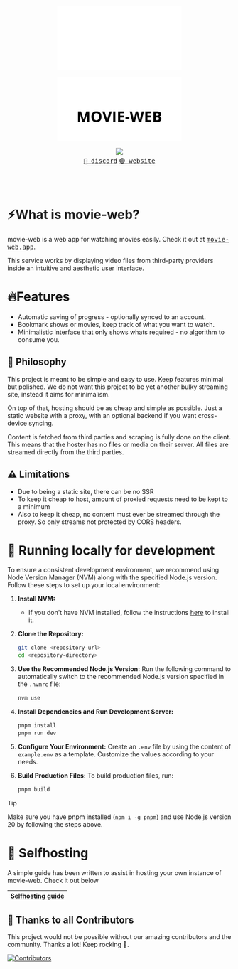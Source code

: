 
<p align="center"><img align="center" width="280" src="./.github/logo-dark.svg#gh-dark-mode-only"/></p>
<p align="center"><img align="center" width="280" src="./.github/logo-light.svg#gh-light-mode-only"/></p>
<p align="center">
  <img src="https://skillicons.dev/icons?i=react,vite,ts" />
  <br/>
  <a href="https://discord.movie-web.app"><kbd>🔵 discord</kbd></a> <a href="https://movie-web.app"><kbd>🟢 website</kbd></a>
</p>
<br/><br/>

# ⚡What is movie-web?

movie-web is a web app for watching movies easily. Check it out at <a href="https://movie-web.app"><kbd>movie-web.app</kbd></a>.

This service works by displaying video files from third-party providers inside an intuitive and aesthetic user interface.

# 🔥Features

- Automatic saving of progress - optionally synced to an account.
- Bookmark shows or movies, keep track of what you want to watch.
- Minimalistic interface that only shows whats required - no algorithm to consume you.

## 🍄 Philosophy

This project is meant to be simple and easy to use. Keep features minimal but polished.
We do not want this project to be yet another bulky streaming site, instead it aims for minimalism.

On top of that, hosting should be as cheap and simple as possible. Just a static website with a proxy, with an optional backend if you want cross-device syncing.

Content is fetched from third parties and scraping is fully done on the client. This means that the hoster has no files or media on their server. All files are streamed directly from the third parties.

## ⚠️ Limitations

- Due to being a static site, there can be no SSR
- To keep it cheap to host, amount of proxied requests need to be kept to a minimum
- Also to keep it cheap, no content must ever be streamed through the proxy. So only streams not protected by CORS headers.

# 🧬 Running locally for development

To ensure a consistent development environment, we recommend using Node Version Manager (NVM) along with the specified Node.js version. Follow these steps to set up your local environment:

1. **Install NVM:**
   - If you don't have NVM installed, follow the instructions [here](https://github.com/nvm-sh/nvm?tab=readme-ov-file#installing-and-updating) to install it.

2. **Clone the Repository:**
   ```bash
   git clone <repository-url>
   cd <repository-directory>
   ```

3. **Use the Recommended Node.js Version:**
   Run the following command to automatically switch to the recommended Node.js version specified in the `.nvmrc` file:
   ```bash
   nvm use
   ```

4. **Install Dependencies and Run Development Server:**
   ```bash
   pnpm install
   pnpm run dev
   ```

5. **Configure Your Environment:**
   Create an `.env` file by using the content of `example.env` as a template. Customize the values according to your needs.

6. **Build Production Files:**
   To build production files, run:
   ```bash
   pnpm build
   ```

> [!TIP]
> Make sure you have pnpm installed (`npm i -g pnpm`) and use Node.js version 20 by following the steps above.


# 🥔 Selfhosting

A simple guide has been written to assist in hosting your own instance of movie-web. Check it out below

|[Selfhosting guide](https://docs.movie-web.app)|
|---|

## 🤝 Thanks to all Contributors
This project would not be possible without our amazing contributors and the community. Thanks a lot! Keep rocking 🍻.

[![Contributors](https://contrib.rocks/image?repo=movie-web/movie-web)](https://github.com/movie-web/movie-web/graphs/contributors)

